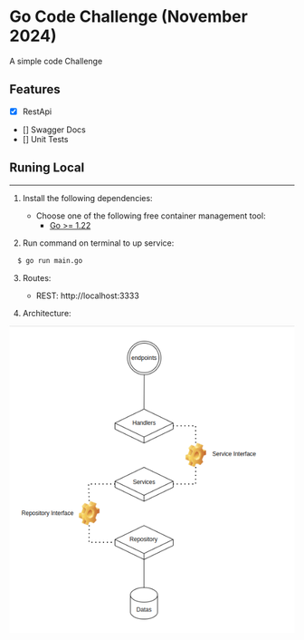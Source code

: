 # Go Code Challenge (November 2024)

A simple code Challenge

## Features

- [x] RestApi
- [] Swagger Docs
- [] Unit Tests

## Runing Local

---

1. Install the following dependencies:
    - Choose one of the following free container management tool:
        - [Go >= 1.22](https://go.dev/doc/install/)


2. Run command on terminal to up service:

 ```bash
   $ go run main.go
   ```

3. Routes:
    - REST: http://localhost:3333
   

3. Architecture:

![alt text](docs/servicesArc.png "Architecture")